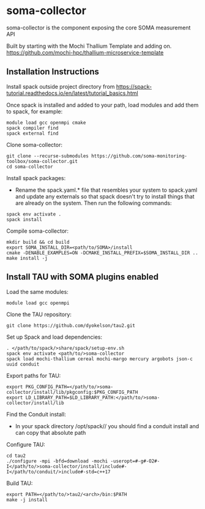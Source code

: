 # soma-collector
soma-collector is the component exposing the core SOMA measurement API

Built by starting with the Mochi Thallium Template and adding on.
https://github.com/mochi-hpc/thallium-microservice-template

## Installation Instructions

Install spack outside project directory from https://spack-tutorial.readthedocs.io/en/latest/tutorial_basics.html 

Once spack is installed and added to your path, load modules and add them to spack, for example:
```
module load gcc openmpi cmake
spack compiler find
spack external find
```

Clone soma-collector:
```
git clone --recurse-submodules https://github.com/soma-monitoring-toolbox/soma-collector.git
cd soma-collector
```

Install spack packages:
* Rename the spack.yaml.* file that resembles your system to spack.yaml and update any externals so that spack doesn't try to install things that are already on the system. Then run the following commands:
```
spack env activate .
spack install
```

Compile soma-collector: 
```
mkdir build && cd build
export SOMA_INSTALL_DIR=<path/to/SOMA>/install
cmake -DENABLE_EXAMPLES=ON -DCMAKE_INSTALL_PREFIX=$SOMA_INSTALL_DIR ..
make install -j
```

## Install TAU with SOMA plugins enabled
Load the same modules:
```
module load gcc openmpi
```

Clone the TAU repository:
```
git clone https://github.com/dyokelson/tau2.git
```

Set up Spack and load dependencies:
```
. </path/to/spack/>share/spack/setup-env.sh
spack env activate <path/to/>soma-collector
spack load mochi-thallium cereal mochi-margo mercury argobots json-c uuid conduit
```

Export paths for TAU:
```
export PKG_CONFIG_PATH=</path/to/>soma-collector/install/lib/pkgconfig:$PKG_CONFIG_PATH
export LD_LIBRARY_PATH=$LD_LIBRARY_PATH:</path/to/>soma-collector/install/lib
```

Find the Conduit install:
* In your spack directory /opt/spack/<arch>/<compiler> you should find a conduit install and can copy that absolute path

Configure TAU:
```
cd tau2
./configure -mpi -bfd=download -mochi -useropt=#-g#-O2#-I</path/to/>soma-collector/install/include#-I</path/to/conduit/>include#-std=c++17
```

Build TAU:
```
export PATH=</path/to/>tau2/<arch>/bin:$PATH
make -j install
```

